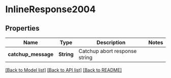 # InlineResponse2004

## Properties

Name | Type | Description | Notes
------------ | ------------- | ------------- | -------------
**catchup_message** | **String** | Catchup abort response string | 

[[Back to Model list]](../README.md#documentation-for-models) [[Back to API list]](../README.md#documentation-for-api-endpoints) [[Back to README]](../README.md)


